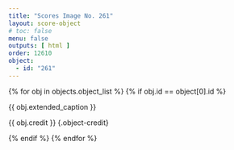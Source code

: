 ```yaml
---
title: "Scores Image No. 261"
layout: score-object
# toc: false
menu: false
outputs: [ html ]
order: 12610
object:
  - id: "261"
---
```


{% for obj in objects.object_list %}
{% if obj.id == object[0].id %}

{{ obj.extended_caption }}

{{ obj.credit }} {.object-credit}

{% endif %}
{% endfor %}
